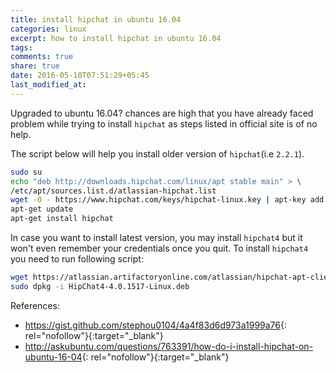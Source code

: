```yaml
---
title: install hipchat in ubuntu 16.04
categories: linux 
excerpt: how to install hipchat in ubuntu 16.04
tags:
comments: true
share: true
date: 2016-05-10T07:51:29+05:45
last_modified_at:
---
```


Upgraded to ubuntu 16.04? chances are high that you have already faced problem while trying to install `hipchat` as steps listed in official site is of no help.

The script below will help you install older version of `hipchat`(i.e `2.2.1`).
 
```bash
sudo su
echo "deb http://downloads.hipchat.com/linux/apt stable main" > \
/etc/apt/sources.list.d/atlassian-hipchat.list
wget -O - https://www.hipchat.com/keys/hipchat-linux.key | apt-key add -
apt-get update
apt-get install hipchat
```

In case you want to install latest version, you may install `hipchat4` but it won't even remember your credentials once you quit. To install `hipchat4` you need to run following script:

```bash
wget https://atlassian.artifactoryonline.com/atlassian/hipchat-apt-client/pool/HipChat4-4.0.1517-Linux.deb
sudo dpkg -i HipChat4-4.0.1517-Linux.deb
```

References:

- <https://gist.github.com/stephou0104/4a4f83d6d973a1999a76>{: rel="nofollow"}{:target="_blank"}
- <http://askubuntu.com/questions/763391/how-do-i-install-hipchat-on-ubuntu-16-04>{: rel="nofollow"}{:target="_blank"}
